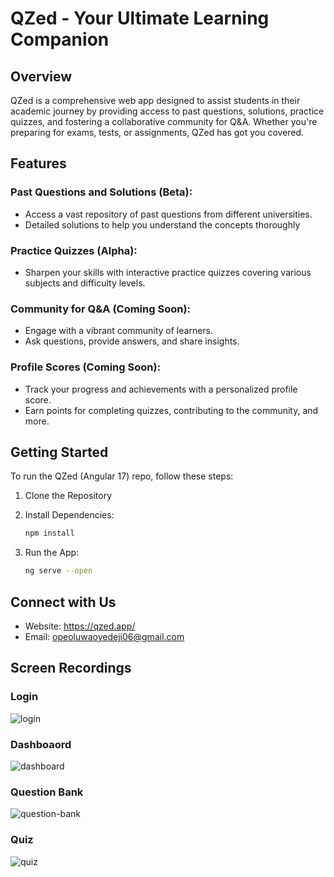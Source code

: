 # QZed - Your Ultimate Learning Companion

## Overview
QZed is a comprehensive web app designed to assist students in their academic journey by providing access to past questions, solutions, practice quizzes, and fostering a collaborative community for Q&A. Whether you're preparing for exams, tests, or assignments, QZed has got you covered.

## Features
### Past Questions and Solutions (Beta):
- Access a vast repository of past questions from different universities.
- Detailed solutions to help you understand the concepts thoroughly

### Practice Quizzes (Alpha):
- Sharpen your skills with interactive practice quizzes covering various subjects and difficulty levels.

### Community for Q&A (Coming Soon):
- Engage with a vibrant community of learners.
- Ask questions, provide answers, and share insights.

### Profile Scores (Coming Soon):
- Track your progress and achievements with a personalized profile score.
- Earn points for completing quizzes, contributing to the community, and more.

## Getting Started
To run the QZed (Angular 17) repo, follow these steps:
1. Clone the Repository
2. Install Dependencies:

      ```bash
      npm install
      ```

3.  Run the App:

      ```bash
      ng serve --open
      ```

## Connect with Us
- Website: https://qzed.app/
- Email: opeoluwaoyedeji06@gmail.com

## Screen Recordings
### Login
![login](https://github.com/Daniel-Ope06/qzed-app/assets/97707320/8a679030-6efd-479d-9b8c-111b2e7dd8b5)

### Dashboaord
![dashboard](https://github.com/Daniel-Ope06/qzed-app/assets/97707320/7e12891f-d7cb-46be-8702-48710c5d8b4b)

### Question Bank
![question-bank](https://github.com/Daniel-Ope06/qzed-app/assets/97707320/4e35f8f2-4cf5-4ab9-b924-9edf65f2affc)

### Quiz
![quiz](https://github.com/Daniel-Ope06/qzed-app/assets/97707320/3dbdc6a6-a5a8-4e85-81f2-1160929081c0)
